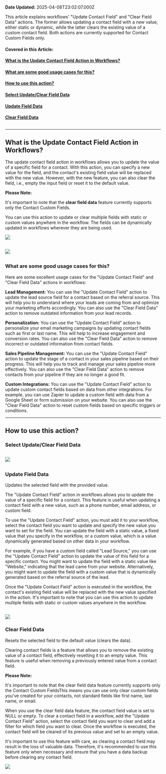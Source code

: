 **Date Updated:** 2025-04-08T23:02:07.000Z

This article explains workflows' "Update Contact Field" and "Clear Field Data" actions. The former allows updating a contact field with a new value, either static or dynamic, while the latter clears the existing value of a custom contact field. Both actions are currently supported for Contact Custom Fields only.

  
#### **Covered in this Article:**

#### [**What is the Update Contact Field Action in Workflows?**](#What-is-the-Update-Contact-Field-Action-in-Workflows?)

#### [What are some good usage cases for this?](#What-are-some-good-usage-cases-for-this?)

#### [**How to use this action?**](#How-to-use-this-action?)

#### [Select Update/Clear Field Data](#Select-Update/Clear-Field-Data)

#### [Update Field Data](#Update-Field-Data)

#### [Clear Field Data](#Clear-Field-Data)

##   

---

## **What is the Update Contact Field Action in Workflows?**

The update contact field action in workflows allows you to update the value of a specific field for a contact. With this action, you can specify a new value for the field, and the contact's existing field value will be replaced with the new value. However, with the new feature, you can also clear the field, i.e., empty the input field or reset it to the default value. 

  
**Please Note:**

It's important to note that the **clear field data** feature currently supports only the Contact Custom Fields. 

You can use this action to update or clear multiple fields with static or custom values anywhere in the workflow. The fields can be dynamically updated in workflows wherever they are being used.
  
  
![](https://s3.amazonaws.com/cdn.freshdesk.com/data/helpdesk/attachments/production/48222754790/original/u7sODyblgs8x_nW5pGOl2qJv1Tz17ysSsw.png?1651522643)
  
  
## **![](https://s3.amazonaws.com/cdn.freshdesk.com/data/helpdesk/attachments/production/48294342484/original/FAi6XchQIy1akMToIVA17M4Hw3ds8JkUkw.png?1682427253)**

##   

### **What are some good usage cases for this?**

Here are some excellent usage cases for the "Update Contact Field" and "Clear Field Data" actions in workflows:

  
**Lead Management:** You can use the "Update Contact Field" action to update the lead source field for a contact based on the referral source. This will help you to understand where your leads are coming from and optimize your marketing efforts accordingly. You can also use the "Clear Field Data" action to remove outdated information from your lead records.

  
**Personalization:** You can use the "Update Contact Field" action to personalize your email marketing campaigns by updating contact fields such as first or last name. This will help to increase engagement and conversion rates. You can also use the "Clear Field Data" action to remove incorrect or outdated information from contact fields.

  
**Sales Pipeline Management:** You can use the "Update Contact Field" action to update the stage of a contact in your sales pipeline based on their progress. This will help you to track and manage your sales pipeline more effectively. You can also use the "Clear Field Data" action to remove contacts from your pipeline if they are no longer a good fit.

  
**Custom Integrations:** You can use the "Update Contact Field" action to update custom contact fields based on data from other integrations. For example, you can use Zapier to update a custom field with data from a Google Sheet or form submission on your website. You can also use the "Clear Field Data" action to reset custom fields based on specific triggers or conditions.

---

## **How to use this action?**

### **Select Update/Clear Field Data**

## ![](https://s3.amazonaws.com/cdn.freshdesk.com/data/helpdesk/attachments/production/48294342638/original/U7JeeSuXWZfT_0kq9rJBEx3UTtDxUP8fRg.png?1682427293)

##   

### **Update Field Data**

Updates the selected field with the provided value. 

The "Update Contact Field" action in workflows allows you to update the value of a specific field for a contact. This feature is useful when updating a contact field with a new value, such as a phone number, email address, or custom field.

  
To use the "Update Contact Field" action, you must add it to your workflow, select the contact field you want to update and specify the new value you want to set for the field. You can update the field with a static value, a fixed value that you specify in the workflow, or a custom value, which is a value dynamically generated based on other data in your workflow.

  
For example, if you have a custom field called "Lead Source," you can use the "Update Contact Field" action to update the value of this field for a specific contact. You might want to update the field with a static value like "Website," indicating that the lead came from your website. Alternatively, you might want to update the field with a custom value that is dynamically generated based on the referral source of the lead.

  
Once the "Update Contact Field" action is executed in the workflow, the contact's existing field value will be replaced with the new value specified in the action. It's important to note that you can use this action to update multiple fields with static or custom values anywhere in the workflow.

## ![](https://s3.amazonaws.com/cdn.freshdesk.com/data/helpdesk/attachments/production/48294342805/original/4tGJWIxTlAwclbSAIP8PuzhCgkNMRvEUKw.png?1682427325)

### **Clear Field Data**

Resets the selected field to the default value (clears the data). 

Clearing contact fields is a feature that allows you to remove the existing value of a contact field, effectively resetting it to an empty value. This feature is useful when removing a previously entered value from a contact field.

  
**Please Note:**

It's important to note that the clear field data feature currently supports only the Contact Custom FieldsThis means you can use only clear custom fields you've created for your contacts, not standard fields like first name, last name, or email.

  
When you use the clear field data feature, the contact field value is set to NULL or empty. To clear a contact field in a workflow, add the "Update Contact Field" action, select the contact field you want to clear and add a filter for which field you want to clear. Once the workflow is executed, the contact field will be cleared of its previous value and set to an empty value.

  
It's important to use this feature with care, as clearing a contact field may result in the loss of valuable data. Therefore, it's recommended to use this feature only when necessary and ensure that you have a data backup before clearing any contact field.

![](https://s3.amazonaws.com/cdn.freshdesk.com/data/helpdesk/attachments/production/48294342835/original/X49vUZSOKA-rLyNmLZ7Ualc0ZCmS1g6vNA.png?1682427335)
  
  